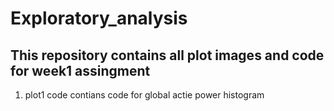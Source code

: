 # Exploratory_analysis
## This repository contains all plot images and code for week1 assingment

1. plot1 code contians code for global actie power histogram
